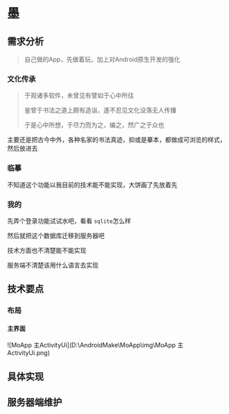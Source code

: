 # 墨

## 需求分析

> 自己做的App，先做着玩，加上对Android原生开发的强化

### 文化传承

> 于观诸多软件，未曾见有譬如于心中所往
>
> 鉴曾于书法之道上颇有造诣，遂不忍见文化没落无人传播
>
> 于是心中所想，于尽力而为之，编之，然广之于众也

主要还是把古今中外，各种名家的书法真迹，抑或是摹本，都做成可浏览的样式，然后放进去

### 临摹

不知道这个功能以我目前的技术能不能实现，大饼画了先放着先

### 我的

先弄个登录功能试试水吧，看看 `sqlite`怎么样

然后就把这个数据库迁移到服务器吧

技术方面也不清楚能不能实现

服务端不清楚该用什么语言去实现

## 技术要点

### 布局

#### 主界面

![MoApp 主ActivityUi](D:\AndroidMake\MoApp\img\MoApp 主ActivityUi.png)

## 具体实现

## 服务器端维护

